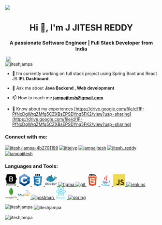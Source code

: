 <img src="https://camo.githubusercontent.com/775ed67e1d46c9534c3cb9a4694edf0603b1436a7e3e15891d3c327733fc26b6/68747470733a2f2f7777772e61756469656e6365706c616e65742e636f6d2f726f6f742f74656d706c6174652f312f2f696d616765732f7765622d646576656c6f706d656e742e676966" >
<h1 align="center">Hi 👋, I'm J JITESH REDDY</h1>
<h3 align="center">A passionate Software Engineer | Full Stack Developer from India</h3>
<img align="right" src="https://camo.githubusercontent.com/a4c584bce1c41271485d28f92aaf9f581b3c88b68ca723b6edfd58b4ba988c2b/68747470733a2f2f63646e2e6472696262626c652e636f6d2f75736572732f313138373833362f73637265656e73686f74732f363533393432392f70726f6772616d65722e676966" width=500>
<p align="left"> <img src="https://komarev.com/ghpvc/?username=jiteshjampa&label=Profile%20views&color=0e75b6&style=flat" alt="jiteshjampa" /> </p>

- 🔭 I’m currently working on full stack project using Spring Boot and React JS **IPL Dashboard**

- 💬 Ask me about **Java Backend , Web development**

- 📫 How to reach me **jampajitesh@gmail.com**

- 📄 Know about my experiences [https://drive.google.com/file/d/1F-PfNcDgWrqZMfg5CZXBsEPSDYnq5FK2/view?usp=sharing](https://drive.google.com/file/d/1F-PfNcDgWrqZMfg5CZXBsEPSDYnq5FK2/view?usp=sharing)

<h3 align="left">Connect with me:</h3>
<p align="left">
<a href="https://linkedin.com/in/jitesh-jampa-4b2701199" target="blank"><img align="center" src="https://raw.githubusercontent.com/rahuldkjain/github-profile-readme-generator/master/src/images/icons/Social/linked-in-alt.svg" alt="jitesh-jampa-4b2701199" height="30" width="40" /></a>
<a href="https://www.codechef.com/users/jittejvp" target="blank"><img align="center" src="https://cdn.jsdelivr.net/npm/simple-icons@3.1.0/icons/codechef.svg" alt="jittejvp" height="30" width="40" /></a>
<a href="https://www.hackerrank.com/jampajitesh" target="blank"><img align="center" src="https://raw.githubusercontent.com/rahuldkjain/github-profile-readme-generator/master/src/images/icons/Social/hackerrank.svg" alt="jampajitesh" height="30" width="40" /></a>
<a href="https://www.leetcode.com/jitesh_reddy" target="blank"><img align="center" src="https://raw.githubusercontent.com/rahuldkjain/github-profile-readme-generator/master/src/images/icons/Social/leet-code.svg" alt="jitesh_reddy" height="30" width="40" /></a>
<a href="https://auth.geeksforgeeks.org/user/jampajitesh" target="blank"><img align="center" src="https://raw.githubusercontent.com/rahuldkjain/github-profile-readme-generator/master/src/images/icons/Social/geeks-for-geeks.svg" alt="jampajitesh" height="30" width="40" /></a>
</p>

<h3 align="left">Languages and Tools:</h3>
<p align="left"> <a href="https://getbootstrap.com" target="_blank" rel="noreferrer"> <img src="https://raw.githubusercontent.com/devicons/devicon/master/icons/bootstrap/bootstrap-plain-wordmark.svg" alt="bootstrap" width="40" height="40"/> </a> <a href="https://www.w3schools.com/cpp/" target="_blank" rel="noreferrer"> <img src="https://raw.githubusercontent.com/devicons/devicon/master/icons/cplusplus/cplusplus-original.svg" alt="cplusplus" width="40" height="40"/> </a> <a href="https://www.w3schools.com/css/" target="_blank" rel="noreferrer"> <img src="https://raw.githubusercontent.com/devicons/devicon/master/icons/css3/css3-original-wordmark.svg" alt="css3" width="40" height="40"/> </a> <a href="https://www.docker.com/" target="_blank" rel="noreferrer"> <img src="https://raw.githubusercontent.com/devicons/devicon/master/icons/docker/docker-original-wordmark.svg" alt="docker" width="40" height="40"/> </a> <a href="https://www.figma.com/" target="_blank" rel="noreferrer"> <img src="https://www.vectorlogo.zone/logos/figma/figma-icon.svg" alt="figma" width="40" height="40"/> </a> <a href="https://git-scm.com/" target="_blank" rel="noreferrer"> <img src="https://www.vectorlogo.zone/logos/git-scm/git-scm-icon.svg" alt="git" width="40" height="40"/> </a> <a href="https://www.w3.org/html/" target="_blank" rel="noreferrer"> <img src="https://raw.githubusercontent.com/devicons/devicon/master/icons/html5/html5-original-wordmark.svg" alt="html5" width="40" height="40"/> </a> <a href="https://www.java.com" target="_blank" rel="noreferrer"> <img src="https://raw.githubusercontent.com/devicons/devicon/master/icons/java/java-original.svg" alt="java" width="40" height="40"/> </a> <a href="https://developer.mozilla.org/en-US/docs/Web/JavaScript" target="_blank" rel="noreferrer"> <img src="https://raw.githubusercontent.com/devicons/devicon/master/icons/javascript/javascript-original.svg" alt="javascript" width="40" height="40"/> </a> <a href="https://www.jenkins.io" target="_blank" rel="noreferrer"> <img src="https://www.vectorlogo.zone/logos/jenkins/jenkins-icon.svg" alt="jenkins" width="40" height="40"/> </a> <a href="https://www.mongodb.com/" target="_blank" rel="noreferrer"> <img src="https://raw.githubusercontent.com/devicons/devicon/master/icons/mongodb/mongodb-original-wordmark.svg" alt="mongodb" width="40" height="40"/> </a> <a href="https://www.mysql.com/" target="_blank" rel="noreferrer"> <img src="https://raw.githubusercontent.com/devicons/devicon/master/icons/mysql/mysql-original-wordmark.svg" alt="mysql" width="40" height="40"/> </a> <a href="https://postman.com" target="_blank" rel="noreferrer"> <img src="https://www.vectorlogo.zone/logos/getpostman/getpostman-icon.svg" alt="postman" width="40" height="40"/> </a> <a href="https://reactjs.org/" target="_blank" rel="noreferrer"> <img src="https://raw.githubusercontent.com/devicons/devicon/master/icons/react/react-original-wordmark.svg" alt="react" width="40" height="40"/> </a> <a href="https://spring.io/" target="_blank" rel="noreferrer"> <img src="https://www.vectorlogo.zone/logos/springio/springio-icon.svg" alt="spring" width="40" height="40"/> </a> </p>

<p><img align="left" src="https://github-readme-stats.vercel.app/api/top-langs?username=jiteshjampa&show_icons=true&locale=en&layout=compact" alt="jiteshjampa" /></p>

<p>&nbsp;<img align="center" src="https://github-readme-stats.vercel.app/api?username=jiteshjampa&show_icons=true&locale=en" alt="jiteshjampa" /></p>

<p><img align="center" src="https://github-readme-streak-stats.herokuapp.com/?user=jiteshjampa&" alt="jiteshjampa" /></p>
